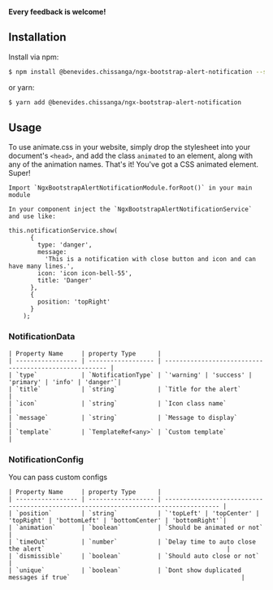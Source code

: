 **Every feedback is welcome!**

## Installation

Install via npm:

```bash
$ npm install @benevides.chissanga/ngx-bootstrap-alert-notification --save
```

or yarn:

```bash
$ yarn add @benevides.chissanga/ngx-bootstrap-alert-notification
```


## Usage

To use animate.css in your website, simply drop the stylesheet into your document's `<head>`, and add the class `animated` to an element, along with any of the animation names. That's it! You've got a CSS animated element. Super!

```
Import `NgxBootstrapAlertNotificationModule.forRoot()` in your main module 
```

```
In your component inject the `NgxBootstrapAlertNotificationService` and use like:

this.notificationService.show(
      {
        type: 'danger',
        message:
          'This is a notification with close button and icon and can have many lines.',
        icon: 'icon icon-bell-55',
        title: 'Danger'
      },
      {
        position: 'topRight'
      }
    );
```

### NotificationData
```
| Property Name     | property Type      |      
| ----------------- | ------------------ | ------------------------------------------------------ |
| `type`            | `NotificationType` | `'warning' | 'success' | 'primary' | 'info' | 'danger'`|
| `title`           | `string`           | `Title for the alert`                                  |
| `icon`            | `string`           | `Icon class name`                                      |
| `message`         | `string`           | `Message to display`                                   |
| `template`        | `TemplateRef<any>` | `Custom template`                                      |
```

### NotificationConfig

You can pass custom configs 
```
| Property Name     | property Type      |      
| ----------------- | ------------------ | ------------------------------------------------------------------------------------- |
| `position`        | `string`           | `'topLeft' | 'topCenter' | 'topRight' | 'bottomLeft' | 'bottomCenter' | 'bottomRight'`|
| `animation`       | `boolean`          | `Should be animated or not`                                                           |
| `timeOut`         | `number`           | `Delay time to auto close the alert`                                                  |
| `dismissible`     | `boolean`          | `Should auto close or not`                                                            |
| `unique`          | `boolean`          | `Dont show duplicated messages if true`                                               |
```
